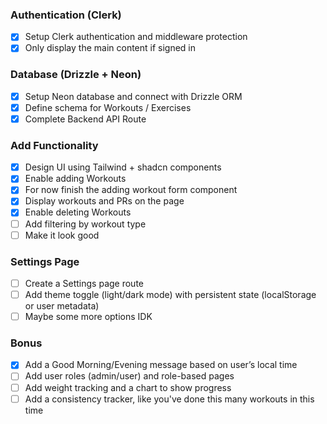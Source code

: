 ### Authentication (Clerk)

- [x] Setup Clerk authentication and middleware protection
- [x] Only display the main content if signed in

### Database (Drizzle + Neon)

- [x] Setup Neon database and connect with Drizzle ORM
- [x] Define schema for Workouts / Exercises
- [x] Complete Backend API Route

### Add Functionality

- [x] Design UI using Tailwind + shadcn components
- [x] Enable adding Workouts
- [x] For now finish the adding workout form component
- [x] Display workouts and PRs on the page
- [x] Enable deleting Workouts
- [ ] Add filtering by workout type
- [ ] Make it look good

### Settings Page

- [ ] Create a Settings page route
- [ ] Add theme toggle (light/dark mode) with persistent state (localStorage or user metadata)
- [ ] Maybe some more options IDK

### Bonus

- [x] Add a Good Morning/Evening message based on user’s local time
- [ ] Add user roles (admin/user) and role-based pages
- [ ] Add weight tracking and a chart to show progress
- [ ] Add a consistency tracker, like you've done this many workouts in this time
